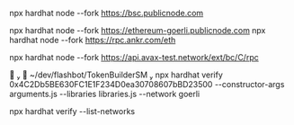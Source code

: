 npx hardhat node --fork https://bsc.publicnode.com

npx hardhat node --fork https://ethereum-goerli.publicnode.com
npx hardhat node --fork https://rpc.ankr.com/eth

npx hardhat node --fork https://api.avax-test.network/ext/bc/C/rpc

    ~/dev/flashbot/TokenBuilderSM  npx hardhat verify 0x4C2Db5BE630FC1E1F234D0ea30708607bBD23500  --constructor-args arguments.js --libraries libraries.js  --network goerli

 npx hardhat verify --list-networks